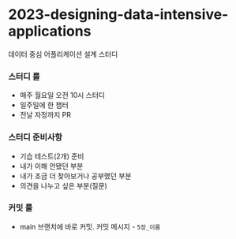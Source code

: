 # 2023-designing-data-intensive-applications
데이터 중심 어플리케이션 설계 스터디

### 스터디 룰
- 매주 월요일 오전 10시 스터디
- 일주일에 한 챕터
- 전날 자정까지 PR 


### 스터디 준비사항
- 기습 테스트(2개) 준비
- 내가 이해 안됐던 부분
- 내가 조금 더 찾아보거나 공부했던 부분
- 의견을 나누고 싶은 부분(질문)

### 커밋 룰
- main 브랜치에 바로 커밋. 커밋 메시지 - `5장_이름`